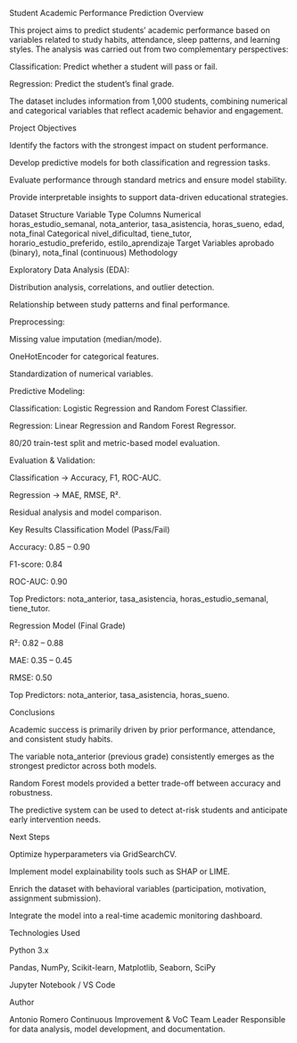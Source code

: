 Student Academic Performance Prediction
Overview

This project aims to predict students’ academic performance based on variables related to study habits, attendance, sleep patterns, and learning styles.
The analysis was carried out from two complementary perspectives:

Classification: Predict whether a student will pass or fail.

Regression: Predict the student’s final grade.

The dataset includes information from 1,000 students, combining numerical and categorical variables that reflect academic behavior and engagement.

Project Objectives

Identify the factors with the strongest impact on student performance.

Develop predictive models for both classification and regression tasks.

Evaluate performance through standard metrics and ensure model stability.

Provide interpretable insights to support data-driven educational strategies.

Dataset Structure
Variable Type	Columns
Numerical	horas_estudio_semanal, nota_anterior, tasa_asistencia, horas_sueno, edad, nota_final
Categorical	nivel_dificultad, tiene_tutor, horario_estudio_preferido, estilo_aprendizaje
Target Variables	aprobado (binary), nota_final (continuous)
Methodology

Exploratory Data Analysis (EDA):

Distribution analysis, correlations, and outlier detection.

Relationship between study patterns and final performance.

Preprocessing:

Missing value imputation (median/mode).

OneHotEncoder for categorical features.

Standardization of numerical variables.

Predictive Modeling:

Classification: Logistic Regression and Random Forest Classifier.

Regression: Linear Regression and Random Forest Regressor.

80/20 train-test split and metric-based model evaluation.

Evaluation & Validation:

Classification → Accuracy, F1, ROC-AUC.

Regression → MAE, RMSE, R².

Residual analysis and model comparison.

Key Results
Classification Model (Pass/Fail)

Accuracy: 0.85 – 0.90

F1-score: 0.84

ROC-AUC: 0.90

Top Predictors: nota_anterior, tasa_asistencia, horas_estudio_semanal, tiene_tutor.

Regression Model (Final Grade)

R²: 0.82 – 0.88

MAE: 0.35 – 0.45

RMSE: 0.50

Top Predictors: nota_anterior, tasa_asistencia, horas_sueno.

Conclusions

Academic success is primarily driven by prior performance, attendance, and consistent study habits.

The variable nota_anterior (previous grade) consistently emerges as the strongest predictor across both models.

Random Forest models provided a better trade-off between accuracy and robustness.

The predictive system can be used to detect at-risk students and anticipate early intervention needs.

Next Steps

Optimize hyperparameters via GridSearchCV.

Implement model explainability tools such as SHAP or LIME.

Enrich the dataset with behavioral variables (participation, motivation, assignment submission).

Integrate the model into a real-time academic monitoring dashboard.

Technologies Used

Python 3.x

Pandas, NumPy, Scikit-learn, Matplotlib, Seaborn, SciPy

Jupyter Notebook / VS Code

Author

Antonio Romero
Continuous Improvement & VoC Team Leader
Responsible for data analysis, model development, and documentation.
